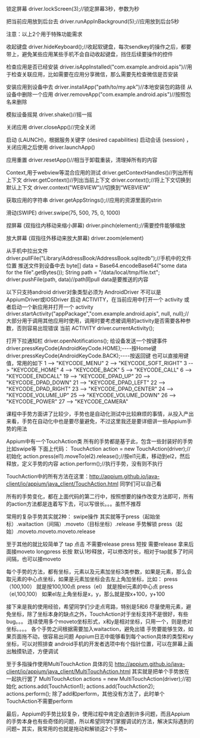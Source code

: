 锁定屏幕
driver.lockScreen(3);//锁定屏幕3秒，参数为秒

把当前应用放到后台去
driver.runAppInBackground(5);//应用放到后台5秒

注意：以上2个用于特殊功能需求

收起键盘
driver.hideKeyboard();//收起软键盘，每次sendkey的操作之后，都要带上，避免某些应用某些手机不会自动收起键盘，挡住后续要操作的控件

检查应用是否已经安装
driver.isAppInstalled("com.example.android.apis")//用于检查关联应用，比如需要在应用分享微信，那么需要先检查微信是否安装

安装应用到设备中去
driver.installApp("path/to/my.apk")//本地安装包的路径
从设备中删除一个应用
driver.removeApp("com.example.android.apis")//按照包名来删除

模拟设备摇晃
driver.shake()//摇一摇

关闭应用
driver.closeApp()//完全关闭

启动 (LAUNCH)，根据服务关键字 (desired capabilities) 启动会话 (session) ，关闭应用之后使用
driver.launchApp()

应用重置
driver.resetApp()//相当于卸载重装，清理掉所有的内容

Context,用于webview等混合应用的测试
driver.getContextHandles()//列出所有上下文
driver.getContext()//列出当前上下文
driver.context();//将上下文切换到默认上下文
driver.context("WEBVIEW")//切换到“WEBVIEW”

获取应用的字符串
driver.getAppStrings();//应用的资源里面的strin

滑动(SWIPE)
driver.swipe(75, 500, 75, 0, 1000)

捏屏幕 (双指往内移动来缩小屏幕)
driver.pinch(element);//需要控件能够缩放

放大屏幕 (双指往外移动来放大屏幕)
driver.zoom(element)

从手机中拉出文件
driver.pullFile("Library/AddressBook/AddressBook.sqlitedb");//手机中的文件位置
推送文件到设备中去
byte[] data = Base64.encodeBase64("some data for the file".getBytes());
String path = "/data/local/tmp/file.txt";
driver.pushFile(path, data)//path同pull data是要推送的内容

以下只支持android
driver对象类型必须为 AndroidDriver<AndroidElement> 不可以是AppiumDriver或IOSDriver
启动 ACTIVITY，在当前应用中打开一个 activity 或者启动一个新应用并打开一个 activity
driver.startActivity("appPackage","com.example.android.apis", null, null);//大部分用于调用其他应用时使用，调用时要考虑被调用的activity是否需要各种参数，否则容易出现错误
当前 ACTIVITY
driver.currentActivity();

打开下拉通知栏
driver.openNotifications();
给设备发送一个按键事件
driver.pressKeyCode(AndroidKeyCode.HOME);----按Home键
driver.pressKeyCode(AndroidKeyCode.BACK);----按返回键
也可以直接用键值，常用的如下
1 -->  "KEYCODE_MENU" 
2 -->  "KEYCODE_SOFT_RIGHT" 
3 -->  "KEYCODE_HOME" 
4 -->  "KEYCODE_BACK" 
5 -->  "KEYCODE_CALL" 
6 -->  "KEYCODE_ENDCALL" 
19 -->  "KEYCODE_DPAD_UP" 
20 -->  "KEYCODE_DPAD_DOWN" 
21 -->  "KEYCODE_DPAD_LEFT" 
22 -->  "KEYCODE_DPAD_RIGHT" 
23 -->  "KEYCODE_DPAD_CENTER" 
24 -->  "KEYCODE_VOLUME_UP" 
25 -->  "KEYCODE_VOLUME_DOWN" 
26 -->  "KEYCODE_POWER" 
27 -->  "KEYCODE_CAMERA" 





课程中手势方面讲了比较少，手势也是自动化测试中比较麻烦的事情，从投入产出来看，手势在自动化中也是要尽量避免，不过这里我还是要详细讲一些Appium手势的用法

Appium中有一个TouchAction类 所有的手势都是基于此，包含一些封装好的手势 比如swipe等
下面上代码：
TouchAction action = new TouchAction(driver);//初始化
action.press(el1).moveTo(el2).release();//按el1元素，移动到el2，然后释放，定义手势的内容
action.perform();//执行手势，没有则不执行

TouchAction中的所有方法在这里：http://appium.github.io/java-client/io/appium/java_client/TouchAction.html 同学们可以自己看

所有的手势变化，都在上面代码的第二行中，按照想要的操作改变方法即可，所有的action方法都是连着写下去，可以写很长。。。虽然不推荐

常用的复杂手势其实就2种：
swipe操作 其实就等于press（起始坐标）.waitaction（间隔）.moveto（目标坐标）.release
手势解锁  press（起始）.moveto.moveto.moveto.release

至于其他的就比较简单了
tap 点击 不需要release
press 短按 需要release 拿来后面接moveto
longpress 长按 默认1秒释放，可以修改时长，相对于tap就多了时间间隔，也可以接moveto

每个手势的方法，都有坐标，元素以及元素加坐标3类参数，如果是元素，那么会取元素的中心点坐标，如果是元素加坐标会去左上角加坐标，比如：
press（100,100） 就是按100,100点
press（el）  就是按el元素的中心点
press（el,100,100）  如果el左上角坐标是x，y，那么就是按x+100，y+100

接下来是我的使用经验，希望同学们少走点弯路，特别是5和6
尽量使用元素，避免坐标，除了坐标本身的缺点之外，TouchAction对于坐标支持不是很好，有些bug。。。
连续使用多个moveto坐标形式，x和y是相对坐标，只用一个，则是绝对坐标。。。。
各个手势之间根据需要加入waitaction，避免出错
手势要能够生效，如果页面拖不动，很容易出问题
Appium日志中能够看到每个action具体的类型和xy坐标，可以对照排查
android手机的开发者选项中有个指针位置，可以在屏幕上画出触摸轨迹，方便调试

至于多指操作使用MultiTouchAction 具体的见 http://appium.github.io/java-client/io/appium/java_client/MultiTouchAction.html 
其实就是把单个手势放在一起执行罢了
MultiTouchAction actions = new MultiTouchAction(driver);//初始化
actions.add(TouchAction1);
actions.add(TouchAction2);
actions.perform();
除了add和perform，其他没有方法了，此时单个TouchAction不需要perform

最后，Appium的手势比较复杂，使用过程中肯定会遇到许多问题，而且Appium的手势本身也有些奇怪的问题，所以希望同学们掌握调试的方法，解决实际遇到的问题~
其实，我常用的也就是拖动和解锁这2个手势~